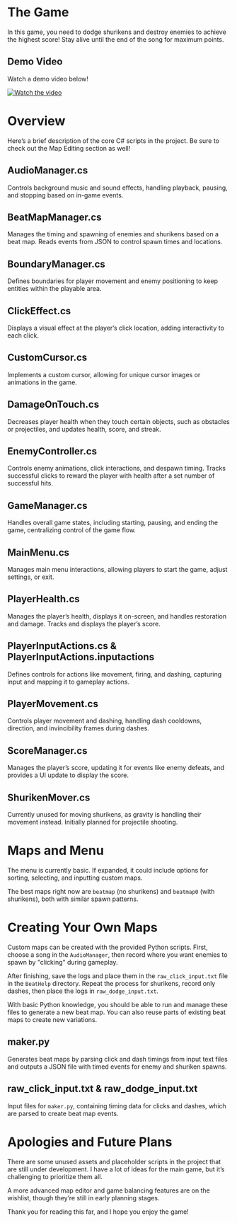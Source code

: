 # The Game

In this game, you need to dodge shurikens and destroy enemies to achieve the highest score! Stay alive until the end of the song for maximum points.

## Demo Video

Watch a demo video below!

[![Watch the video](https://img.youtube.com/vi/VMxjVGqkMns/0.jpg)](https://youtu.be/VMxjVGqkMns)

# Overview

Here’s a brief description of the core C# scripts in the project. Be sure to check out the Map Editing section as well!

## AudioManager.cs
Controls background music and sound effects, handling playback, pausing, and stopping based on in-game events.

## BeatMapManager.cs
Manages the timing and spawning of enemies and shurikens based on a beat map. Reads events from JSON to control spawn times and locations.

## BoundaryManager.cs
Defines boundaries for player movement and enemy positioning to keep entities within the playable area.

## ClickEffect.cs
Displays a visual effect at the player’s click location, adding interactivity to each click.

## CustomCursor.cs
Implements a custom cursor, allowing for unique cursor images or animations in the game.

## DamageOnTouch.cs
Decreases player health when they touch certain objects, such as obstacles or projectiles, and updates health, score, and streak.

## EnemyController.cs
Controls enemy animations, click interactions, and despawn timing. Tracks successful clicks to reward the player with health after a set number of successful hits.

## GameManager.cs
Handles overall game states, including starting, pausing, and ending the game, centralizing control of the game flow.

## MainMenu.cs
Manages main menu interactions, allowing players to start the game, adjust settings, or exit.

## PlayerHealth.cs
Manages the player’s health, displays it on-screen, and handles restoration and damage. Tracks and displays the player’s score.

## PlayerInputActions.cs & PlayerInputActions.inputactions
Defines controls for actions like movement, firing, and dashing, capturing input and mapping it to gameplay actions.

## PlayerMovement.cs
Controls player movement and dashing, handling dash cooldowns, direction, and invincibility frames during dashes.

## ScoreManager.cs
Manages the player’s score, updating it for events like enemy defeats, and provides a UI update to display the score.

## ShurikenMover.cs
Currently unused for moving shurikens, as gravity is handling their movement instead. Initially planned for projectile shooting.

# Maps and Menu

The menu is currently basic. If expanded, it could include options for sorting, selecting, and inputting custom maps.

The best maps right now are `beatmap` (no shurikens) and `beatmap0` (with shurikens), both with similar spawn patterns.

# Creating Your Own Maps

Custom maps can be created with the provided Python scripts. First, choose a song in the `AudioManager`, then record where you want enemies to spawn by "clicking" during gameplay. 

After finishing, save the logs and place them in the `raw_click_input.txt` file in the `BeatHelp` directory. Repeat the process for shurikens, record only dashes, then place the logs in `raw_dodge_input.txt`.

With basic Python knowledge, you should be able to run and manage these files to generate a new beat map. You can also reuse parts of existing beat maps to create new variations.

## maker.py
Generates beat maps by parsing click and dash timings from input text files and outputs a JSON file with timed events for enemy and shuriken spawns.

## raw_click_input.txt & raw_dodge_input.txt
Input files for `maker.py`, containing timing data for clicks and dashes, which are parsed to create beat map events.

# Apologies and Future Plans

There are some unused assets and placeholder scripts in the project that are still under development. I have a lot of ideas for the main game, but it’s challenging to prioritize them all. 

A more advanced map editor and game balancing features are on the wishlist, though they’re still in early planning stages. 

Thank you for reading this far, and I hope you enjoy the game!
